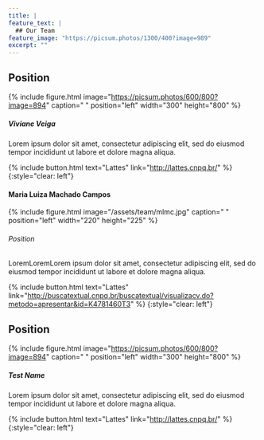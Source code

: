 ```yaml
---
title: |  
feature_text: |
  ## Our Team
feature_image: "https://picsum.photos/1300/400?image=989"
excerpt: ""
---
```


## Position
{% include figure.html image="https://picsum.photos/600/800?image=894" caption=" " position="left" width="300" height="800" %}
##### Viviane Veiga
Lorem ipsum dolor sit amet, consectetur adipiscing elit, sed do eiusmod tempor incididunt ut labore et dolore magna aliqua.

{% include button.html text="Lattes" link="http://lattes.cnpq.br/" %}
{:style="clear: left"}

#### Maria Luiza Machado Campos
{% include figure.html image="/assets/team/mlmc.jpg" caption=" " position="left" width="220" height="225" %}
###### Position
LoremLoremLorem ipsum dolor sit amet, consectetur adipiscing elit, sed do eiusmod tempor incididunt ut labore et dolore magna aliqua.

{% include button.html text="Lattes" link="http://buscatextual.cnpq.br/buscatextual/visualizacv.do?metodo=apresentar&id=K4781460T3" %}
{:style="clear: left"}

## Position
{% include figure.html image="https://picsum.photos/600/800?image=894" caption=" " position="left" width="300" height="800" %}
##### Test Name
Lorem ipsum dolor sit amet, consectetur adipiscing elit, sed do eiusmod tempor incididunt ut labore et dolore magna aliqua.

{% include button.html text="Lattes" link="http://lattes.cnpq.br/" %}
{:style="clear: left"}
